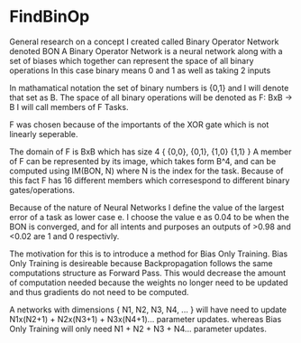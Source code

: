 # FindBinOp
General research on a concept I created called Binary Operator Network denoted BON
A Binary Operator Network is a neural network along with a set of biases which together can represent the space of all binary operations
In this case binary means 0 and 1 as well as taking 2 inputs

In mathamatical notation the set of binary numbers is {0,1} and I will denote that set as B.
The space of all binary operations will be denoted as F: BxB -> B
I will call members of F Tasks.

F was chosen because of the importants of the XOR gate which is not linearly seperable.

The domain of F is BxB which has size 4 { {0,0}, {0,1}, {1,0} {1,1} }
A member of F can be represented by its image, which takes form B^4, and can be computed using IM(BON, N) where N is the index for the task.
Because of this fact F has 16 different members which corresespond to different binary gates/operations.

Because of the nature of Neural Networks I define the value of the largest error of a task as lower case e.
I choose the value e as 0.04 to be when the BON is converged, and for all intents and purposes an outputs of >0.98 and <0.02 are 1 and 0 respectivly.

The motivation for this is to introduce a method for Bias Only Training.
Bias Only Training is desireable because Backpropagation follows the same computations structure as Forward Pass.
This would decrease the amount of computation needed because the weights no longer need to be updated and thus gradients do not need to be computed.

A networks with dimensions { N1, N2, N3, N4, ... } will have need to update N1x(N2+1) + N2x(N3+1) + N3x(N4+1)... parameter updates.
whereas Bias Only Training will only need N1 + N2 + N3 + N4... parameter updates.
